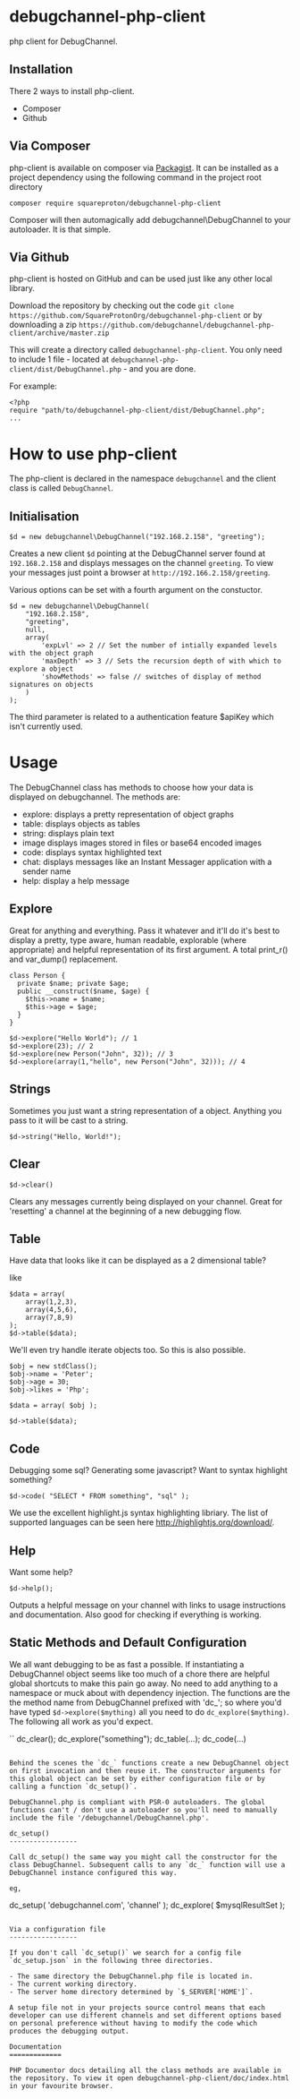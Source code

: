 debugchannel-php-client
=======================

php client for DebugChannel.

Installation
------------

There 2 ways to install php-client.
- Composer
- Github

Via Composer
------------

php-client is available on composer via [Packagist](https://packagist.org/).
It can be installed as a project dependency using the following command in the project root directory
```
composer require squareproton/debugchannel-php-client
```

Composer will then automagically add debugchannel\DebugChannel to your autoloader. It is that simple.


Via Github
----------

php-client is hosted on GitHub and can be used just like any other local library.

Download the repository by checking out the code `git clone https://github.com/SquareProtonOrg/debugchannel-php-client` or by downloading a zip `https://github.com/debugchannel/debugchannel-php-client/archive/master.zip`

This will create a directory called `debugchannel-php-client`. You only need to include 1 file - located at `debugchannel-php-client/dist/DebugChannel.php` - and you are done.

For example:
```
<?php
require "path/to/debugchannel-php-client/dist/DebugChannel.php";
...
```

How to use php-client
=====================

The php-client is declared in the namespace `debugchannel` and the client class is called `DebugChannel`.

Initialisation
--------------

```
$d = new debugchannel\DebugChannel("192.168.2.158", "greeting");
```
Creates a new client `$d` pointing at the DebugChannel server found at `192.168.2.158` and displays messages on the channel `greeting`. To view your messages just point a browser at `http://192.166.2.158/greeting`.

Various options can be set with a fourth argument on the constuctor.

```
$d = new debugchannel\DebugChannel(
    "192.168.2.158",
    "greeting",
    null,
    array(
        'expLvl' => 2 // Set the number of intially expanded levels with the object graph
        'maxDepth' => 3 // Sets the recursion depth of with which to explore a object
        'showMethods' => false // switches of display of method signatures on objects
    )
);
```

The third parameter is related to a authentication feature $apiKey which isn't currently used.

Usage
=====

The DebugChannel class has methods to choose how your data is displayed on debugchannel.
The methods are:
- explore: displays a pretty representation of object graphs
- table: displays objects as tables
- string: displays plain text
- image displays images stored in files or base64 encoded images
- code: displays syntax highlighted text
- chat: displays messages like an Instant Messager application with a sender name
- help: display a help message

Explore
-----------------

Great for anything and everything. Pass it whatever and it'll do it's best to display a pretty, type aware, human readable, explorable (where appropriate) and helpful representation of its first argument. A total print_r() and var_dump() replacement.
```
class Person {
  private $name; private $age;
  public __construct($name, $age) {
    $this->name = $name;
    $this->age = $age;
  }
}

$d->explore("Hello World"); // 1
$d->explore(23); // 2
$d->explore(new Person("John", 32)); // 3
$d->explore(array(1,"hello", new Person("John", 32))); // 4
```

Strings
-----------------

Sometimes you just want a string representation of a object. Anything you pass to it will be cast to a string.

```
$d->string("Hello, World!");
```

Clear
-----------------
```
$d->clear()
````
Clears any messages currently being displayed on your channel. Great for 'resetting' a channel at the beginning of a new debugging flow.

Table
-----------------
Have data that looks like it can be displayed as a 2 dimensional table?

like
```
$data = array(
    array(1,2,3),
    array(4,5,6),
    array(7,8,9)
);
$d->table($data);
```

We'll even try handle iterate objects too. So this is also possible.
```
$obj = new stdClass();
$obj->name = 'Peter';
$obj->age = 30;
$obj->likes = 'Php';

$data = array( $obj );

$d->table($data);
```

Code
-----------------
Debugging some sql? Generating some javascript? Want to syntax highlight something?

```
$d->code( "SELECT * FROM something", "sql" );
```

We use the excellent highlight.js syntax highlighting libriary. The list of supported languages can be seen here http://highlightjs.org/download/.

Help
-----------------

Want some help?

```
$d->help();
```
Outputs a helpful message on your channel with links to usage instructions and documentation. Also good for checking if everything is working.

Static Methods and Default Configuration
-----------------

We all want debugging to be as fast a possible. If instantiating a DebugChannel object seems like too much of a chore there are helpful global shortcuts to make this pain go away. No need to add anything to a namespace or muck about with dependency injection. The functions are the the method name from DebugChannel prefixed with 'dc_'; so where you'd have typed `$d->explore($mything)` all you need to do `dc_explore($mything)`. The following all work as you'd expect.

``
dc_clear();
dc_explore("something");
dc_table(...);
dc_code(...)
```

Behind the scenes the `dc_` functions create a new DebugChannel object on first invocation and then reuse it. The constructor arguments for this global object can be set by either configuration file or by calling a function `dc_setup()`.

DebugChannel.php is compliant with PSR-0 autoloaders. The global functions can't / don't use a autoloader so you'll need to manually include the file '/debugchannel/DebugChannel.php'.

dc_setup()
-----------------

Call dc_setup() the same way you might call the constructor for the class DebugChannel. Subsequent calls to any `dc_` function will use a DebugChannel instance configured this way.

eg,
```
dc_setup( 'debugchannel.com', 'channel' );
dc_explore( $mysqlResultSet );
```

Via a configuration file
-----------------

If you don't call `dc_setup()` we search for a config file `dc_setup.json` in the following three directories.

- The same directory the DebugChannel.php file is located in.
- The current working directory.
- The server home directory determined by `$_SERVER['HOME']`.

A setup file not in your projects source control means that each developer can use different channels and set different options based on personal preference without having to modify the code which produces the debugging output.

Documentation
=============

PHP Documentor docs detailing all the class methods are available in the repository. To view it open debugchannel-php-client/doc/index.html in your favourite browser.

